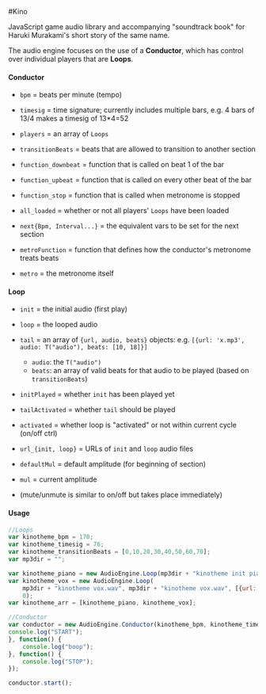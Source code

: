 #Kino

JavaScript game audio library and accompanying "soundtrack book" for Haruki Murakami's short story of the same name.

The audio engine focuses on the use of a **Conductor**, which has control over individual players that are **Loops**.

#### Conductor
- `bpm` = beats per minute (tempo)
- `timesig` = time signature; currently includes multiple bars, e.g. 4 bars of 13/4 makes a timesig of 13*4=52
- `players` = an array of `Loops`
- `transitionBeats` = beats that are allowed to transition to another section

- `function_downbeat` = function that is called on beat 1 of the bar
- `function_upbeat` = function that is called on every other beat of the bar
- `function_stop` = function that is called when metronome is stopped

- `all_loaded` = whether or not all players' `Loops` have been loaded
- `next{Bpm, Interval...}` = the equivalent vars to be set for the next section
- `metroFunction` = function that defines how the conductor's metronome treats beats
- `metro` = the metronome itself

#### Loop
- `init` = the initial audio (first play)
- `loop` = the looped audio
- `tail` = an array of `{url, audio, beats}` objects:
         e.g. `[{url: 'x.mp3', audio: T("audio"), beats: [10, 18]}]`
    - `audio`: the `T("audio")`
    - `beats`: an array of valid beats for that audio to be played (based on `transitionBeats`)

- `initPlayed` = whether `init` has been played yet
- `tailActivated` = whether `tail` should be played

- `activated` = whether loop is "activated" or not within current cycle (on/off ctrl)
- `url_{init, loop}` = URLs of `init` and `loop` audio files

- `defaultMul` = default amplitude (for beginning of section)
- `mul` = current amplitude

- (mute/unmute is similar to on/off but takes place immediately)

#### Usage
```javascript
//Loops
var kinotheme_bpm = 170;
var kinotheme_timesig = 76;
var kinotheme_transitionBeats = [0,10,20,30,40,50,60,70];
var mp3dir = "";

var kinotheme_piano = new AudioEngine.Loop(mp3dir + "kinotheme init piano.wav", mp3dir + "kinotheme loop piano.wav", [{url: mp3dir + "kinotheme tail piano.wav", beats: [0]}]);
var kinotheme_vox = new AudioEngine.Loop(
    mp3dir + "kinotheme vox.wav", mp3dir + "kinotheme vox.wav", [{url: mp3dir + "empty.wav", beats: [0]}],
    0);
var kinotheme_arr = [kinotheme_piano, kinotheme_vox];

//Conductor
var conductor = new AudioEngine.Conductor(kinotheme_bpm, kinotheme_timesig, kinotheme_transitionBeats, loop_arr, function() {
console.log("START");
}, function() {
    console.log("boop");
}, function() {
    console.log("STOP");
});

conductor.start();
```